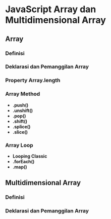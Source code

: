 # JavaScript Array dan Multidimensional Array

## Array

### Definisi

### Deklarasi dan Pemanggilan Array

### Property Array.length

### Array Method

- **.push()**
- **.unshift()**
- **.pop()**
- **.shift()**
- **.splice()**
- **.slice()**

### Array Loop

- **Looping Classic**
- **.forEach()**
- **.map()**

## Multidimensional Array

### Definisi

### Deklarasi dan Pemanggilan Array
